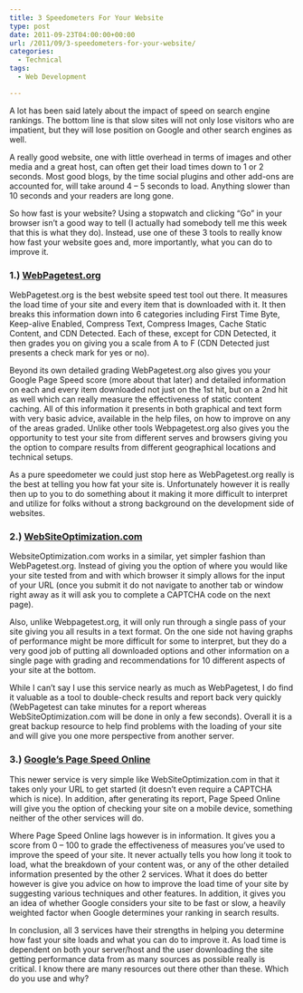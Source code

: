 ```yaml
---
title: 3 Speedometers For Your Website
type: post
date: 2011-09-23T04:00:00+00:00
url: /2011/09/3-speedometers-for-your-website/
categories:
  - Technical
tags:
  - Web Development

---
```

A lot has been said lately about the impact of speed on search engine rankings. The bottom line is that slow sites will not only lose visitors who are impatient, but they will lose position on Google and other search engines as well.

A really good website, one with little overhead in terms of images and other media and a great host, can often get their load times down to 1 or 2 seconds. Most good blogs, by the time social plugins and other add-ons are accounted for, will take around 4 – 5 seconds to load. Anything slower than 10 seconds and your readers are long gone.

So how fast is your website? Using a stopwatch and clicking “Go” in your browser isn’t a good way to tell (I actually had somebody tell me this week that this is what they do). Instead, use one of these 3 tools to really know how fast your website goes and, more importantly, what you can do to improve it.

### 1.) <a title="WebPagetest.org" href="http://www.webpagetest.org/" target="_blank" rel="noopener noreferrer">WebPagetest.org</a>

WebPagetest.org is the best website speed test tool out there. It measures the load time of your site and every item that is downloaded with it. It then breaks this information down into 6 categories including First Time Byte, Keep-alive Enabled, Compress Text, Compress Images, Cache Static Content, and CDN Detected. Each of these, except for CDN Detected, it then grades you on giving you a scale from A to F (CDN Detected just presents a check mark for yes or no).

Beyond its own detailed grading WebPagetest.org also gives you your Google Page Speed score (more about that later) and detailed information on each and every item downloaded not just on the 1st hit, but on a 2nd hit as well which can really measure the effectiveness of static content caching. All of this information it presents in both graphical and text&nbsp;form with very basic advice, available in the help files, on how to improve on any of the areas graded.&nbsp;Unlike other tools Webpagetest.org also gives you the opportunity to test your site from different serves and browsers giving you the option to compare results from different geographical locations and technical setups.

As a pure speedometer we could just stop here as WebPagetest.org really is the best at telling you how fat your site is.&nbsp;Unfortunately&nbsp;however it is really then up to you to do something about it making it more difficult to interpret and utilize for folks without a strong background on the development side of websites.

### 2.) <a title="WebSiteOptimization.com" href="http://www.websiteoptimization.com/services/analyze/" target="_blank" rel="noopener noreferrer">WebSiteOptimization.com</a>

WebsiteOptimization.com works in a similar, yet simpler fashion than WebPagetest.org. Instead of giving you the option of where you would like your site tested from and with which browser it simply allows for the input of your URL (once you submit it do not navigate to another tab or window right away as it will ask you to complete a CAPTCHA code on the next page).

Also, unlike Webpagetest.org, it will only run through a single pass of your site giving you all results in a text format. On the one side not having graphs of performance might be more difficult for some to interpret, but they do a very good job of putting all downloaded options and other information on a single page with grading and recommendations for 10 different aspects of your site at the bottom.

While I can’t say I use this service nearly as much as WebPagetest, I do find it valuable as a tool to double-check results and report back very quickly (WebPagetest can take minutes for a report whereas WebSiteOptimization.com will be done in only a few seconds). Overall it is a great backup resource to help find problems with the loading of your site and will give you one more perspective from another server.

### 3.) <a title="Googles Page Speed Online" href="https://developers.google.com/speed/pagespeed/insights/" target="_blank" rel="noopener noreferrer">Google’s Page Speed Online</a>

This newer service is very simple like WebSiteOptimization.com in that it takes only your URL to get started (it doesn’t even require a CAPTCHA which is nice). In addition, after generating its report, Page Speed Online will give you the option of checking your site on a mobile device, something neither of the other services will do.

Where Page Speed Online lags however is in information. It gives you a score from 0 – 100 to grade the effectiveness of measures you’ve used to improve the speed of your site. It never actually tells you how long it took to load, what the breakdown of your content was, or any of the other detailed information presented by the other 2 services. What it does do better however is give you advice on how to improve the load time of your site by suggesting various techniques and other features. In addition, it gives you an idea of whether Google considers your site to be fast or slow, a heavily weighted factor when Google determines your ranking in search results.

In conclusion, all 3 services have their strengths in helping you determine how fast your site loads and what you can do to improve it. As load time is dependent on both your server/host and the user downloading the site getting performance data from as many sources as possible really is critical. I know there are many resources out there other than these. Which do you use and why?